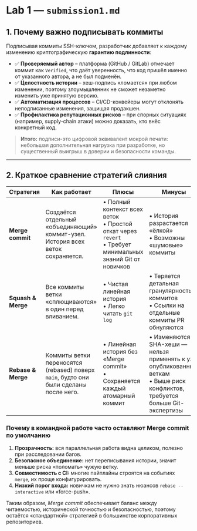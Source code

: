 # Lab 1 — `submission1.md`

## 1. Почему важно подписывать коммиты

Подписывая коммиты SSH-ключом, разработчик добавляет к каждому изменению криптографическую **гарантию подлинности**:

- ✅ **Проверяемый автор** – платформа (GitHub / GitLab) отмечает коммит как `Verified`, что даёт уверенность, что код пришёл именно от указанного автора, а не был подменён.  
- ✅ **Целостность истории** – хеш-подпись «ломается» при любом изменении, поэтому злоумышленник не сможет незаметно изменить уже принятую версию.  
- ✅ **Автоматизация процессов** – CI/CD-конвейеры могут отклонять неподписанные изменения, защищая продакшен.  
- ✅ **Профилактика репутационных рисков** – при спорных ситуациях (например, supply-chain атаки) можно доказать, кто внёс конкретный код.

> **Итого:** подписи-это цифровой эквивалент мокрой печати: небольшая дополнительная нагрузка при разработке, но существенный выигрыш в доверии и безопасности команды.

---

## 2. Краткое сравнение стратегий слияния

| Стратегия            | Как работает                                              | Плюсы                                                         | Минусы                                                     |
|----------------------|-----------------------------------------------------------|--------------------------------------------------------------|-----------------------------------------------------------|
| **Merge commit**     | Создаётся отдельный «объединяющий» коммит-узел. История всех веток сохраняется. | • Полный контекст всех веток  <br>• Простой откат через `revert`  <br>• Требует минимальных знаний Git от новичков | • История разрастается «ёлкой»  <br>• Возможны «шумовые» коммиты |
| **Squash & Merge**   | Все коммиты ветки «сплющиваются» в один перед вливанием.  | • Чистая линейная история  <br>• Легко читать `git log`      | • Теряется детальная гранулярность коммитов  <br>• Ссылки на отдельные коммиты PR обнуляются |
| **Rebase & Merge**   | Коммиты ветки переносятся (rebased) поверх `main`, будто они были сделаны после него. | • Линейная история без «Merge commit»  <br>• Сохраняется каждый атомарный коммит | • Изменяются SHA-хеши — нельзя применять к уже опубликованным веткам  <br>• Выше риск конфликтов, требуется больше Git-экспертизы |

### Почему в командной работе часто оставляют **Merge commit** по умолчанию

1. **Прозрачность:** вся параллельная работа видна целиком, полезно при расследовании багов.  
2. **Безопасное объединение:** нет переписывания истории, значит меньше риска «поломать» чужую ветку.  
3. **Совместимость с CI:** многие пайплайны строятся на событиях `merge`, их проще конфигурировать.  
4. **Низкий порог входа:** новичкам не нужно знать нюансов `rebase --interactive` или «force-push».  

Таким образом, *Merge commit* обеспечивает баланс между читаемостью, исторической точностью и безопасностью, поэтому остаётся «стандартной» стратегией в большинстве корпоративных репозиториев.

